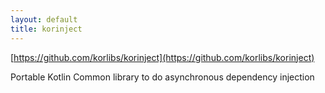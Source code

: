 ```yaml
---
layout: default
title: korinject
---
```


[https://github.com/korlibs/korinject](https://github.com/korlibs/korinject)

Portable Kotlin Common library to do asynchronous dependency injection


